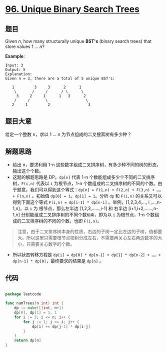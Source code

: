 # [96. Unique Binary Search Trees](https://leetcode.com/problems/unique-binary-search-trees/)


## 题目

Given *n*, how many structurally unique **BST's** (binary search trees) that store values 1 ... *n*?

**Example**:

    Input: 3
    Output: 5
    Explanation:
    Given n = 3, there are a total of 5 unique BST's:
    
       1         3     3      2      1
        \       /     /      / \      \
         3     2     1      1   3      2
        /     /       \                 \
       2     1         2                 3

## 题目大意

给定一个整数 n，求以 1 ... n 为节点组成的二叉搜索树有多少种？


## 解题思路

- 给出 n，要求利用 1-n 这些数字组成二叉排序树，有多少种不同的树的形态，输出这个个数。
- 这题的解题思路是 DP。`dp[n]` 代表 1-n 个数能组成多少个不同的二叉排序树，`F(i,n)` 代表以 `i` 为根节点，1-n 个数组成的二叉排序树的不同的个数。由于题意，我们可以得到这个等式：`dp[n] = F(1,n) + F(2,n) + F(3,n) + …… + F(n,n)` 。初始值 `dp[0] = 1`，`dp[1] = 1`。分析 `dp` 和 `F(i,n)` 的关系又可以得到下面这个等式 `F(i,n) = dp[i-1] * dp[n-i]` 。举例，[1,2,3,4,…, i ,…,n-1,n]，以 `i` 为 根节点，那么左半边 [1,2,3,……,i-1] 和 右半边 [i+1,i+2,……,n-1,n] 分别能组成二叉排序树的不同个数`相乘`，即为以 `i` 为根节点，1-n 个数组成的二叉排序树的不同的个数，也即 `F(i,n)`。

> 注意，由于二叉排序树本身的性质，右边的子树一定比左边的子树，值都要大。所以这里只需要根节点把树分成左右，不需要再关心左右两边数字的大小，只需要关心数字的个数。

- 所以状态转移方程是 `dp[i] = dp[0] * dp[n-1] + dp[1] * dp[n-2] + …… + dp[n-1] * dp[0]`，最终要求的结果是 `dp[n]` 。


## 代码

```go

package leetcode

func numTrees(n int) int {
	dp := make([]int, n+1)
	dp[0], dp[1] = 1, 1
	for i := 2; i <= n; i++ {
		for j := 1; j <= i; j++ {
			dp[i] += dp[j-1] * dp[i-j]
		}
	}
	return dp[n]
}

```